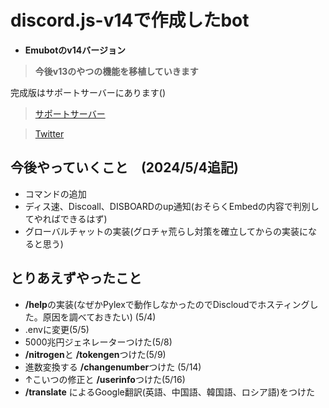 # discord.js-v14で作成したbot

- **Emubotのv14バージョン**

> **今後v13のやつの機能を移植していきます**

完成版はサポートサーバーにあります()

> [サポートサーバー](https://discord.gg/BnmvxuQk)

> [Twitter](https://twitter.com/ryo_001339)

## 今後やっていくこと　(2024/5/4追記)
- コマンドの追加
- ディス速、Discoall、DISBOARDのup通知(おそらくEmbedの内容で判別してやればできるはず)
- グローバルチャットの実装(グロチャ荒らし対策を確立してからの実装になると思う)

## とりあえずやったこと
- **/help**の実装(なぜかPylexで動作しなかったのでDiscloudでホスティングした。原因を調べておきたい) (5/4)
- .envに変更(5/5)
- 5000兆円ジェネレーターつけた(5/8)
- **/nitrogen**と **/tokengen**つけた(5/9)
- 進数変換する **/changenumber**つけた (5/14)
- ↑こいつの修正と **/userinfo**つけた(5/16)
- **/translate** によるGoogle翻訳(英語、中国語、韓国語、ロシア語)をつけた
